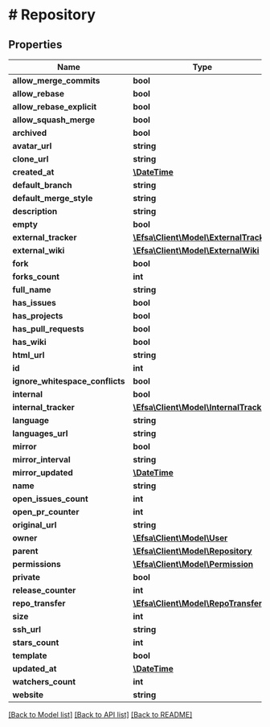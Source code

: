 # # Repository

## Properties

Name | Type | Description | Notes
------------ | ------------- | ------------- | -------------
**allow_merge_commits** | **bool** |  | [optional]
**allow_rebase** | **bool** |  | [optional]
**allow_rebase_explicit** | **bool** |  | [optional]
**allow_squash_merge** | **bool** |  | [optional]
**archived** | **bool** |  | [optional]
**avatar_url** | **string** |  | [optional]
**clone_url** | **string** |  | [optional]
**created_at** | [**\DateTime**](\DateTime.md) |  | [optional]
**default_branch** | **string** |  | [optional]
**default_merge_style** | **string** |  | [optional]
**description** | **string** |  | [optional]
**empty** | **bool** |  | [optional]
**external_tracker** | [**\Efsa\Client\Model\ExternalTracker**](ExternalTracker.md) |  | [optional]
**external_wiki** | [**\Efsa\Client\Model\ExternalWiki**](ExternalWiki.md) |  | [optional]
**fork** | **bool** |  | [optional]
**forks_count** | **int** |  | [optional]
**full_name** | **string** |  | [optional]
**has_issues** | **bool** |  | [optional]
**has_projects** | **bool** |  | [optional]
**has_pull_requests** | **bool** |  | [optional]
**has_wiki** | **bool** |  | [optional]
**html_url** | **string** |  | [optional]
**id** | **int** |  | [optional]
**ignore_whitespace_conflicts** | **bool** |  | [optional]
**internal** | **bool** |  | [optional]
**internal_tracker** | [**\Efsa\Client\Model\InternalTracker**](InternalTracker.md) |  | [optional]
**language** | **string** |  | [optional]
**languages_url** | **string** |  | [optional]
**mirror** | **bool** |  | [optional]
**mirror_interval** | **string** |  | [optional]
**mirror_updated** | [**\DateTime**](\DateTime.md) |  | [optional]
**name** | **string** |  | [optional]
**open_issues_count** | **int** |  | [optional]
**open_pr_counter** | **int** |  | [optional]
**original_url** | **string** |  | [optional]
**owner** | [**\Efsa\Client\Model\User**](User.md) |  | [optional]
**parent** | [**\Efsa\Client\Model\Repository**](Repository.md) |  | [optional]
**permissions** | [**\Efsa\Client\Model\Permission**](Permission.md) |  | [optional]
**private** | **bool** |  | [optional]
**release_counter** | **int** |  | [optional]
**repo_transfer** | [**\Efsa\Client\Model\RepoTransfer**](RepoTransfer.md) |  | [optional]
**size** | **int** |  | [optional]
**ssh_url** | **string** |  | [optional]
**stars_count** | **int** |  | [optional]
**template** | **bool** |  | [optional]
**updated_at** | [**\DateTime**](\DateTime.md) |  | [optional]
**watchers_count** | **int** |  | [optional]
**website** | **string** |  | [optional]

[[Back to Model list]](../../README.md#models) [[Back to API list]](../../README.md#endpoints) [[Back to README]](../../README.md)
